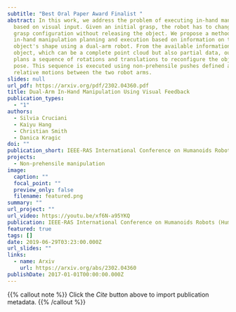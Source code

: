 ```yaml
---
subtitle: "Best Oral Paper Award Finalist "
abstract: In this work, we address the problem of executing in-hand manipulation
  based on visual input. Given an initial grasp, the robot has to change its
  grasp configuration without releasing the object. We propose a method for
  in-hand manipulation planning and execution based on information on the
  object's shape using a dual-arm robot. From the available information on the
  object, which can be a complete point cloud but also partial data, our method
  plans a sequence of rotations and translations to reconfigure the object's
  pose. This sequence is executed using non-prehensile pushes defined as
  relative motions between the two robot arms.
slides: null
url_pdf: https://arxiv.org/pdf/2302.04360.pdf
title: Dual-Arm In-Hand Manipulation Using Visual Feedback
publication_types:
  - "1"
authors:
  - Silvia Cruciani
  - Kaiyu Hang
  - Christian Smith
  - Danica Kragic
doi: ""
publication_short: IEEE-RAS International Conference on Humanoids Robots (Humanoids)
projects:
  - Non-prehensile manipulation
image:
  caption: ""
  focal_point: ""
  preview_only: false
  filename: featured.png
summary: ""
url_project: ""
url_video: https://youtu.be/xf6N-a95YKQ
publication: IEEE-RAS International Conference on Humanoids Robots (Humanoids)
featured: true
tags: []
date: 2019-06-29T03:23:00.000Z
url_slides: ""
links:
  - name: Arxiv
    url: https://arxiv.org/abs/2302.04360
publishDate: 2017-01-01T00:00:00.000Z
---
```


{{% callout note %}}
Click the _Cite_ button above to import publication metadata.
{{% /callout %}}


